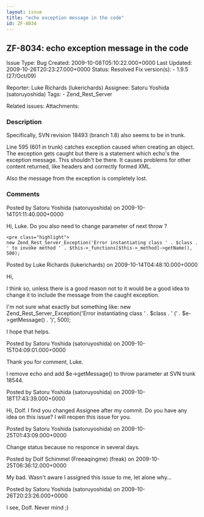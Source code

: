 ```yaml
---
layout: issue
title: "echo exception message in the code"
id: ZF-8034
---
```


ZF-8034: echo exception message in the code
-------------------------------------------

 Issue Type: Bug Created: 2009-10-08T05:10:22.000+0000 Last Updated: 2009-10-26T20:23:27.000+0000 Status: Resolved Fix version(s): - 1.9.5 (27/Oct/09)
 
 Reporter:  Luke Richards (lukerichards)  Assignee:  Satoru Yoshida (satoruyoshida)  Tags: - Zend\_Rest\_Server
 
 Related issues: 
 Attachments: 
### Description

Specifically, SVN revision 18493 (branch 1.8) also seems to be in trunk.

Line 595 (601 in trunk) catches exception caused when creating an object. The exception gets caught but there is a statement which echo's the exception message. This shouldn't be there. It causes problems for other content returned, like headers and correctly formed XML.

Also the message from the exception is completely lost.

 

 

### Comments

Posted by Satoru Yoshida (satoruyoshida) on 2009-10-14T01:11:40.000+0000

Hi, Luke. Do you also need to change parameter of next throw ?

 
    <pre class="highlight">
    new Zend_Rest_Server_Exception('Error instantiating class ' . $class . ' to invoke method ' . $this->_functions[$this->_method]->getName(), 500);


 

 

Posted by Luke Richards (lukerichards) on 2009-10-14T04:48:10.000+0000

Hi,

I think so, unless there is a good reason not to it would be a good idea to change it to include the message from the caught exception.

I'm not sure what exactly but something like:     new Zend_Rest_Server_Exception('Error instantiating class ' . $class . ' (' . $e->getMessage() . ')', 500);

I hope that helps.

 

 

Posted by Satoru Yoshida (satoruyoshida) on 2009-10-15T04:09:01.000+0000

Thank you for comment, Luke.

I remove echo and add $e->getMessage() to throw parameter at SVN trunk 18544.

 

 

Posted by Satoru Yoshida (satoruyoshida) on 2009-10-18T17:43:39.000+0000

Hi, Dolf. I find you changed Assignee after my commit. Do you have any idea on this issue? I will reopen this issue for you.

 

 

Posted by Satoru Yoshida (satoruyoshida) on 2009-10-25T01:43:09.000+0000

Change status because no responce in several days.

 

 

Posted by Dolf Schimmel (Freeaqingme) (freak) on 2009-10-25T06:36:12.000+0000

My bad. Wasn't aware I assigned this issue to me, let alone why...

 

 

Posted by Satoru Yoshida (satoruyoshida) on 2009-10-26T20:23:26.000+0000

I see, Dolf. Never mind ;)

 

 
